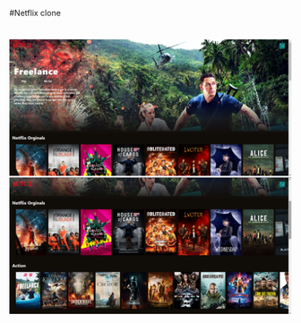 #Netflix clone
#
![Laptop-2-1280x800](https://github.com/CodesRahul/Netflix-Clone/blob/main/src/assets/natflix1.png?raw=true)
![Laptop-2-1280x800](https://github.com/CodesRahul/Netflix-Clone/blob/main/src/assets/netflix2.png?raw=true)
